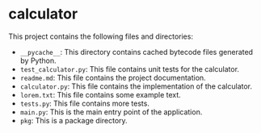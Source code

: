 # calculator

This project contains the following files and directories:

- `__pycache__`: This directory contains cached bytecode files generated by Python.
- `test_calculator.py`: This file contains unit tests for the calculator.
- `readme.md`: This file contains the project documentation.
- `calculator.py`: This file contains the implementation of the calculator.
- `lorem.txt`: This file contains some example text.
- `tests.py`: This file contains more tests.
- `main.py`: This is the main entry point of the application.
- `pkg`: This is a package directory.